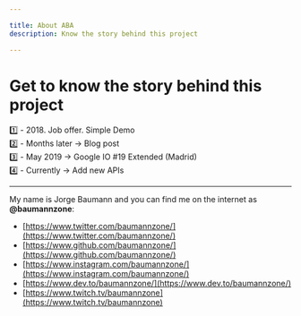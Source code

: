 ```yaml
---

title: About ABA
description: Know the story behind this project

---
```


# Get to know the story behind this project

1️⃣ - 2018. Job offer. Simple Demo  
2️⃣ - Months later → Blog post  
3️⃣ - May 2019 → Google IO #19 Extended (Madrid)  
4️⃣ - Currently → Add new APIs  


---

My name is Jorge Baumann and you can find me on the internet as **@baumannzone**:
- [https://www.twitter.com/baumannzone/](https://www.twitter.com/baumannzone/)
- [https://www.github.com/baumannzone/](https://www.github.com/baumannzone/)
- [https://www.instagram.com/baumannzone/](https://www.instagram.com/baumannzone/)
- [https://www.dev.to/baumannzone/](https://www.dev.to/baumannzone/)
- [https://www.twitch.tv/baumannzone](https://www.twitch.tv/baumannzone)
